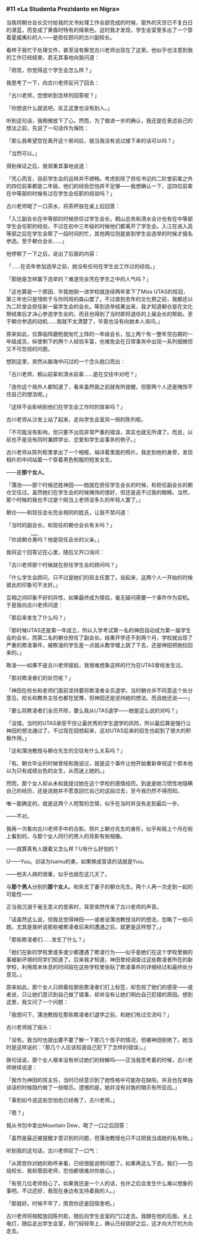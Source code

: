 ### #11 «La Studenta Prezidanto en Nigra»

当我将朝仓会长交付给我的文书处理工作全部完成的时候，窗外的天空已不复白日的湛蓝，而变成了黄昏时特有的绛紫色。这时我才发现，学生会室里多出了一个穿着夏威夷衫的人——是担任顾问的古川副校长。

看样子我忙于处理文件，甚至没有察觉古川老师出现在了这里。他似乎也注意到我的工作已经结束，若无其事地向我问道：

「雨宫，你觉得这个学生会怎么样？」

我思考了一下，向古川老师反问了回去：

「古川老师，您想听到怎样的回答呢？」

「你想说什么就说吧，反正这里也没有别人。」

听到这句话，我稍微放下了心。然而，为了做进一步的确认，我还是在表述自己的想法之前，先说了一句话作为保险：

「那么我希望您在离开这个房间后，就当我没有说过接下来的话可以吗？」

「当然可以。」

得到保证之后，我郑重其事地说道：

「凭心而言，目前学生会的运转并不顺畅。考虑到除了担任书记的二阶堂前辈之外的四位前辈都是二年级，他们的经验恐怕并不足够——我想确认一下，这四位前辈在中等部的时候有过在学生会任职的经验吗？」

古川老师喝了一口茶水，将茶杯放在桌上后回答：

「入江副会长在中等部的时候担任过学生会长，桐山总务和清水会计也有在中等部学生会任职的经验，不过在初中三年级的时候他们都离开了学生会。入江在进入高等部之后在学生会帮了一段时间的忙，其他两位则是直到学生会选举的时候才报名参选。至于朝仓会长……」

他停顿了一下之后，说出了后面的内容：

「……在去年参加选举之前，她没有任何在学生会工作过的经验。」

「那她是怎样赢下选举的？难道完全凭在学生之中的人气吗？」

「这也算是一个原因，毕竟她刚一进学校就连续两年拿下了Miss UTAS的桂冠，第三年也只是惜败于与你同班的森山罢了。不过直到去年的文化祭之前，我都还以为二阶堂会担任新一届学生会的会长。等到选举结果出来，我才知道朝仓是在文化祭结束后才决心参选学生会的，而且也得到了当时即将退任的上届会长的帮助。至于朝仓参选的动机……我就不太清楚了，毕竟也没有向她本人询问。」

原来如此，仅靠临阵磨枪就匆忙上阵的一年级会长，加上两个有一整年空白期的一年级成员，纵使剩下的两个人经验丰富，也难免会在日常事务中出现一系列细微但又不可忽视的问题。

想到这里，突然从脑海中闪过的一个念头脱口而出：

「古川老师，桐山前辈和清水前辈……是在交往中对吧？」

「连你这个局外人都知道了，看来虽然我之前就有所提醒，但那两个人还是掩饰不住自己的想法呢。」

「这样不会影响到他们在学生会工作时的效率吗？」

古川老师从沙发上站了起来，走向学生会室另一侧的陈列柜。

「不可能没有影响，但只要不出现非常严重的错误，其实也就无所谓了。而且，以前也不是没有同时兼顾学业、恋爱和学生会事务的例子。」

古川老师从陈列柜里拿出了一个相框，端详着里面的照片。我走到他的身旁，发现相片的中间站着一个穿着黑色制服的短发女生。

——是**那个女人**。

「蒲池——那个时候还姓神田——她就在担任学生会长的时候，和担任副会长的朝仓交往过。虽然她们在学生会的时候掩饰的很好，但还是逃不过我的眼睛。当然，那个时候的我也不过是个刚当上老师没多久的年轻人罢了。」

朝仓——和现任会长完全相同的姓氏，让我不禁问道：

「当时的副会长，和现任的朝仓会长有关吗？」

「你说朝仓<ruby>勇<rt>Isamu</rt></ruby>吗？他是现任会长的父亲。」

我将这个回答记在心里，随后又开口询问：

「古川老师那个时候就在担任学生会的顾问吗？」

「什么学生会顾问，只不过是她们的班主任罢了。说起来，这两个人一开始的时候彼此的印象可不太好。」

互相之间印象不好的异性，如果最终成为情侣，毫无疑问需要一个事件作为契机。于是我向古川老师问道：

「那后来发生了什么吗？」

「那时候UTAS还是第一年成立，所以入学考试第一名的神田自动成为第一届学生会的会长，而第二名的朝仓担任了副会长。结果开学还不到两个月，学校就出现了严重的欺凌事件，被欺凌的学生差一点就从教学楼上跳了下去，还是神田把她拉回来的。」

欺凌——如果不是古川老师提起，我很难想象这样的行为在UTAS曾经发生过。

「那对欺凌者们的处罚呢？」

「神田在校长和老师们面前坚持要将欺凌者全员退学。当时朝仓并不同意这个处分意见，校长和教务主任也都在犹豫，但神田还是坚持她的想法。而且她还说——」

「要么将欺凌者们全员开除，要么我从UTAS退学——她是这么说的对吗？」

「没错。当时的UTAS承受不住让最优秀的学生退学的风险，所以最后算是强行让神田的想法通过了。不过现在回想起来，这对UTAS后来的招生也起到了很大的积极作用。」

「这和蒲池教授与朝仓先生的交往有什么关系吗？」

「有。朝仓毕业的时候曾经和我说过，就是这个事件让他开始重新审视这个原本他以为只有成绩出色的女生，从而迷上她的。」

然而，那个女人却从未和我提过她在这个学校的感情经历。到底是她习惯性地隐瞒自己的经历，还是说她并不愿意回忆自己的这段过去，至今我仍然不得而知。

唯一能确定的，就是这两个人短暂的恋情，似乎在当时并没有走到最后一步。

——不对。

我再一次看向古川老师手中的合影。照片上朝仓先生的身形，似乎和我上个月在街上看到的，与那个女人同行的男人的背影有些相像。

——就算真有人跟着又怎么样？U有什么好怕的？

U——Yuu。训读为Isamu的勇，如果换成音读的话就是Yuu。

——他夫人病的很重，似乎也就在这几天了。

与**那个男人**分别的**那个女人**，和失去了妻子的朝仓先生。两个人再一次走到一起的可能性——

正当我沉溺于毫无意义的思索时，耳旁突然传来了古川老师的声音。

「话虽然这么说，但我总觉得神田——或者说蒲池教授当时的想法，忽略了一些问题。尤其是我听说那些被欺凌者后来的遭遇之后，就更是这样想了。」

「那些欺凌者们……发生了什么？」

「她们在新的学校里或多或少都遭遇了欺凌行为——似乎是她们在这个学校里做的事被新环境的同学们知道了。后来我才知道，神田曾经调查过这些欺凌者所在的新学校，利用周末休息的时间段在这些学校里张贴了欺凌事件的详细经过和最终处分意见。」

原来如此。那个女人只顾着给那些欺凌者们打上标签，却忽视了她们的感受——或者说，只让她们意识到自己做了错事，却并没有让她们明白自己犯错的原因。想到这里，我又问了一个问题：

「我想问下，蒲池教授在那些欺凌者们退学之前，和她们有过交流吗？」

古川老师摇了摇头：

「没有。我当时也提出要不要了解一下那几个孩子的情况，但被神田拒绝了。她当时是这样说的：『那几个人应该知道自己犯下了怎样的错误』。」

换句话说，那个女人根本没有听过她们的辩解吗——正当我思考着的时候，古川老师继续说道：

「我作为神田的班主任，当时已经意识到了她性格中可能存在缺陷，并且也在单独谈话的时候隐约做了一些暗示。遗憾的是，她并没有对我的暗示有所反应。」

「事到如今说这些恐怕也已经晚了，古川老师。」

「嗯？」

我从书包中拿出Mountain Dew，喝了一口之后回答：

「虽然是最近被提醒才意识到的问题，但蒲池教授也只不过把我当成她的私有物。」

听到我的这句话，古川老师叹了一口气：

「从雨宫你对她的称呼来看，已经很能说明问题了。如果再这么下去，我们——包括校长、我和菅田老师，恐怕都很难对你放心。」

「有劳几位老师担心了。如果我还是一个人的话，也许之后会发生什么难以想象的事吧。不过还好，我现在身边有支持着我的人。」

「那就好。时候不早了，雨宫你还是回宿舍吧。」

古川老师将相框放回陈列柜，随后向学生会室的门口走去。我跟在他的后面，关上电灯，随后走出学生会室，将门轻轻带上，确认已经锁好之后，这才向大厅的方向走去。
